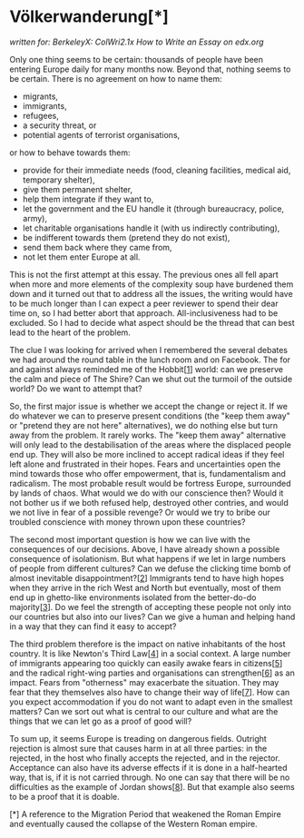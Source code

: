 Völkerwanderung[*]
===============

_written for: BerkeleyX: ColWri2.1x How to Write an Essay on edx.org_

Only one thing seems to be certain: thousands of people have been entering Europe daily for many months now.
Beyond that, nothing seems to be certain. There is no agreement on how to name them: 

  + migrants,
  + immigrants,
  + refugees,
  + a security threat, or
  + potential agents of terrorist organisations,

or how to behave towards them:
 
  + provide for their immediate needs (food, cleaning facilities, medical aid, temporary shelter),
  + give them permanent shelter,
  + help them integrate if they want to,
  + let the government and the EU handle it (through bureaucracy, police, army),
  + let charitable organisations handle it (with us indirectly contributing), 
  + be indifferent towards them (pretend they do not exist), 
  + send them back where they came from, 
  + not let them enter Europe at all.

This is not the first attempt at this essay. The previous ones all fell apart when more and more elements of the complexity soup have burdened them down and it turned out that to address all the issues, the writing would have to be much longer than I can expect a peer reviewer to spend their dear time on, so I had better abort that approach. All-inclusiveness had to be excluded. So I had to decide what aspect should be the thread that can best lead to the heart of the problem.

The clue I was looking for arrived when I remembered the several debates we had around the round table in the lunch room and on Facebook. The for and against always reminded me of the Hobbit[[1]] world: can we preserve the calm and piece of The Shire? Can we shut out the turmoil of the outside world? Do we want to attempt that?

So, the first major issue is whether we accept the change or reject it. If we do whatever we can to preserve present conditions (the "keep them away" or "pretend they are not here" alternatives), we do nothing else but turn away from the problem. It rarely works. The "keep them away" alternative will only lead to the destabilisation of the areas where the displaced people end up. They will also be more inclined to accept radical ideas if they feel left alone and frustrated in their hopes. Fears and uncertainties open the mind towards those who offer empowerment, that is, fundamentalism and radicalism. The most probable result would be fortress Europe, surrounded by lands of chaos. What would we do with our conscience then? Would it not bother us if we both refused help, destroyed other contries, and would we not live in fear of a possible revenge? Or would we try to bribe our troubled conscience with money thrown upon these countries?

The second most important question is how we can live with the consequences of our decisions. Above, I have already shown a possible consequence of isolationism. But what happens if we let in large numbers of people from different cultures? Can we defuse the clicking time bomb of almost inevitable disappointment?[[2]] Immigrants tend to have high hopes when they arrive in the rich West and North but eventually, most of them end up in ghetto-like environments isolated from the better-do-do majority[[3]]. Do we feel the strength of accepting these people not only into our countries but also into our lives? Can we give a human and helping hand in a way that they can find it easy to accept?

The third problem therefore is the impact on native inhabitants of the host country. It is like Newton's Third Law[[4]] in a social context. A large number of immigrants appearing too quickly can easily awake fears in citizens[[5]] and the radical right-wing parties and organisations can strengthen[[6]] as an impact. Fears from "otherness" may exacerbate the situation. They may fear that they themselves also have to change their way of life[[7]]. How can you expect accommodation if you do not want to adapt even in the smallest matters? Can we sort out what is central to our culture and what are the things that we can let go as a proof of good will? 

To sum up, it seems Europe is treading on dangerous fields. Outright rejection is almost sure that causes harm in at all three parties: in the rejected, in the host who finally accepts the rejected, and in the rejector. Acceptance can also have its adverse effects if it is done in a half-hearted way, that is, if it is not carried through. No one can say that there will be no difficulties as the example of Jordan shows[[8]]. But that example also seems to be a proof that it is doable.

[*] A reference to the Migration Period that weakened the Roman Empire and eventually caused the collapse of the Western Roman empire.

[1]: https://en.wikipedia.org/wiki/The_Hobbit
[2]: http://news.yahoo.com/finlands-no-good-disappointed-migrants-turn-back-152042061.html
[3]: http://www.meforum.org/2107/europe-shifting-immigration-dynamic
[4]: https://en.wikipedia.org/wiki/Newton's_laws_of_motion
[5]: http://www.gatestoneinstitute.org/2349/european-concerns-muslim-immigration
[6]: http://www.japantimes.co.jp/news/2015/10/18/world/refugee-crisis-revitalizes-xenophobic-anti-islamist-german-group
[7]: http://redicecreations.com/article.php?id=34209
[8]: http://www.migrationpolicy.org/article/jordan-refugee-haven/
